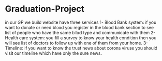 # Graduation-Project
in our GP we build website have three services 
1- Blood Bank system: 
if you want to donate or need blood you register in the blood bank section to see list of people who have the same bllod type and communicate with them
2- Health care system:
you fill a survey to know your health condition then you will see list of doctors to follow up with one of them from your home.
3- Timeline:
if you want to know the trust news about corona viruse you should visit our timeline which have only the sure news.
